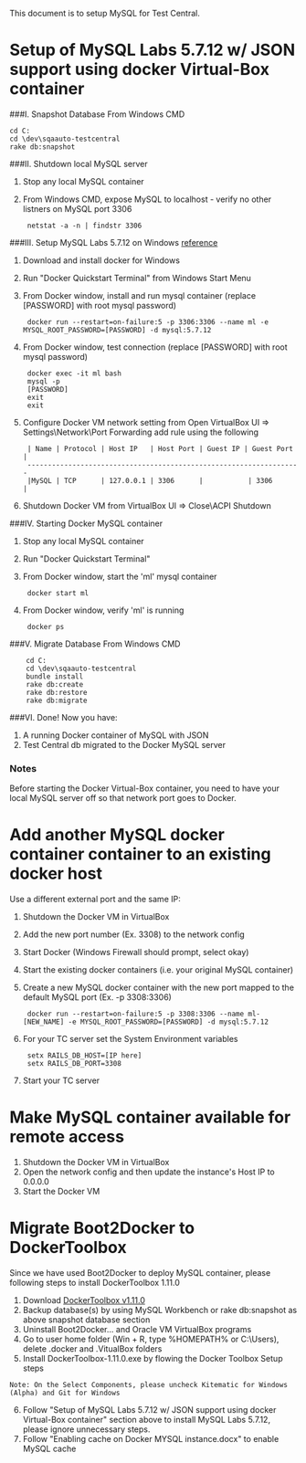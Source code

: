 This document is to setup MySQL for Test Central.

# Setup of MySQL Labs 5.7.12 w/ JSON support using docker Virtual-Box container

###I. Snapshot Database
From Windows CMD

    cd C:
    cd \dev\sqaauto-testcentral
    rake db:snapshot

###II. Shutdown local MySQL server
1. Stop any local MySQL container
2. From Windows CMD, expose MySQL to localhost - verify no other listners on MySQL port 3306

        netstat -a -n | findstr 3306

###III. Setup MySQL Labs 5.7.12 on Windows [reference]( http://mysqlserverteam.com/getting-started-with-mysql-json-on-windows)
1. Download and install docker for Windows
2. Run "Docker Quickstart Terminal" from Windows Start Menu
3. From Docker window, install and run mysql container (replace [PASSWORD] with root mysql password)

        docker run --restart=on-failure:5 -p 3306:3306 --name ml -e MYSQL_ROOT_PASSWORD=[PASSWORD] -d mysql:5.7.12

4. From Docker window, test connection (replace [PASSWORD] with root mysql password)

        docker exec -it ml bash
        mysql -p
        [PASSWORD]
        exit
        exit

5. Configure Docker VM network setting from Open VirtualBox UI => Settings\Network\Port Forwarding
  add rule using the following

        | Name | Protocol | Host IP   | Host Port | Guest IP | Guest Port |
        -------------------------------------------------------------------
        |MySQL | TCP      | 127.0.0.1 | 3306      |           | 3306      |

6. Shutdown Docker VM from VirtualBox UI => Close\ACPI Shutdown


###IV. Starting Docker MySQL container
1. Stop any local MySQL container
2. Run "Docker Quickstart Terminal"
3. From Docker window, start the 'ml' mysql container

        docker start ml

4. From Docker window, verify 'ml' is running

        docker ps

###V. Migrate Database
From Windows CMD

        cd C:
        cd \dev\sqaauto-testcentral
        bundle install
        rake db:create
        rake db:restore
        rake db:migrate

###VI. Done!
Now you have:

1. A running Docker container of MySQL with JSON
2. Test Central db migrated to the Docker MySQL server

### Notes
Before starting the Docker Virtual-Box container, you need to have your local MySQL server off so that network port goes to Docker.

# Add another MySQL docker container container to an existing docker host
Use a different external port and the same IP:

1. Shutdown the Docker VM in VirtualBox
2. Add the new port number (Ex. 3308) to the network config
3. Start Docker (Windows Firewall should prompt, select okay)
4. Start the existing docker containers (i.e. your original MySQL container)
5. Create a new MySQL docker container with the new port mapped to the default MySQL port (Ex. -p 3308:3306)

        docker run --restart=on-failure:5 -p 3308:3306 --name ml-[NEW_NAME] -e MYSQL_ROOT_PASSWORD=[PASSWORD] -d mysql:5.7.12

6. For your TC server set the System Environment variables

        setx RAILS_DB_HOST=[IP here]
        setx RAILS_DB_PORT=3308

7. Start your TC server

# Make MySQL container available for remote access
1. Shutdown the Docker VM in VirtualBox
2. Open the network config and then update the instance's Host IP to 0.0.0.0
3. Start the Docker VM

# Migrate Boot2Docker to DockerToolbox
Since we have used Boot2Docker to deploy MySQL container, please following steps to install DockerToolbox 1.11.0

1. Download [DockerToolbox v1.11.0](https://github.com/docker/toolbox/releases)
2. Backup database(s) by using MySQL Workbench or rake db:snapshot as above snapshot database section
3. Uninstall Boot2Docker... and Oracle VM VirtualBox programs
4. Go to user home folder (Win + R, type %HOMEPATH% or C:\Users\), delete .docker and .VitualBox folders
5. Install DockerToolbox-1.11.0.exe by flowing the Docker Toolbox Setup steps

  `Note: On the Select Components, please uncheck Kitematic for Windows (Alpha) and Git for Windows`

6. Follow "Setup of MySQL Labs 5.7.12 w/ JSON support using docker Virtual-Box container" section above to install MySQL Labs 5.7.12, please ignore unnecessary steps.
7. Follow "Enabling cache on Docker MYSQL instance.docx" to enable MySQL cache